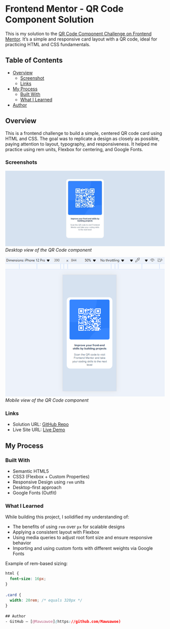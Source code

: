 # Frontend Mentor - QR Code Component Solution

This is my solution to the [QR Code Component Challenge on Frontend Mentor](https://www.frontendmentor.io/challenges/qr-code-component-iux_sIO_H). It’s a simple and responsive card layout with a QR code, ideal for practicing HTML and CSS fundamentals.

## Table of Contents

- [Overview](#overview)
  - [Screenshot](#screenshot)
  - [Links](#links)
- [My Process](#my-process)
  - [Built With](#built-with)
  - [What I Learned](#what-i-learned)
- [Author](#author)

## Overview
This is a frontend challenge to build a simple, centered QR code card using HTML and CSS. The goal was to replicate a design as closely as possible, paying attention to layout, typography, and responsiveness. It helped me practice using rem units, Flexbox for centering, and Google Fonts.

### Screenshots

![QR Code Component Screenshot](./images/qr_code_desktop.jpeg)
*Desktop view of the QR Code component*

![QR Code Component Screenshot](./images/qr_code_mobile.png)
*Mobile view of the QR Code component*

### Links

- Solution URL: [GitHub Repo](https://github.com/Mawuawoe/Frontend_projects/tree/main/qr-code-component-main)
- Live Site URL: [Live Demo](https://yourusername.github.io/qr-code-component)

## My Process

### Built With

- Semantic HTML5
- CSS3 (Flexbox + Custom Properties)
- Responsive Design using `rem` units
- Desktop-first approach
- Google Fonts (Outfit)

### What I Learned

While building this project, I solidified my understanding of:

- The benefits of using `rem` over `px` for scalable designs
- Applying a consistent layout with Flexbox
- Using media queries to adjust root font size and ensure responsive behavior
- Importing and using custom fonts with different weights via Google Fonts

Example of rem-based sizing:

```css
html {
  font-size: 16px;
}

.card {
  width: 20rem; /* equals 320px */
}

## Author
- GitHub – [@Mawuawoe](https://github.com/Mawuawoe)